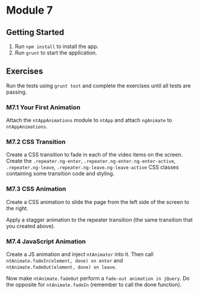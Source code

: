 # Module 7

## Getting Started
1. Run `npm install` to install the app.
2. Run `grunt` to start the application.

## Exercises
Run the tests using `grunt test` and complete the exercises until all tests are passing.

### M7.1 Your First Animation
Attach the `ntAppAnimations` module to `ntApp` and attach `ngAnimate` to `ntAppAnimations`.

### M7.2 CSS Transition
Create a CSS transition to fade in each of the video items on the screen. Create the `.repeater.ng-enter`, `.repeater.ng-enter.ng-enter-active`, `.repeater.ng-leave`, `.repeater.ng-leave.ng-leave-active` CSS classes containing some transition code and styling.

### M7.3 CSS Animation
Create a CSS animation to slide the page from the left side of the screen to the right.

Apply a stagger animation to the repeater transition (the same transition that you created above).

### M7.4 JavaScript Animation
Create a JS animation and inject `ntAnimator` into it. Then call `ntAnimate.fadeIn(element, done) on enter` and `ntAnimate.fadeOut(element, done) on leave`.

Now make `ntAnimate.fadeOut` perform a `fade-out animation in jQuery`. Do the opposite for `ntAnimate.fadeIn` (remember to call the done function).


